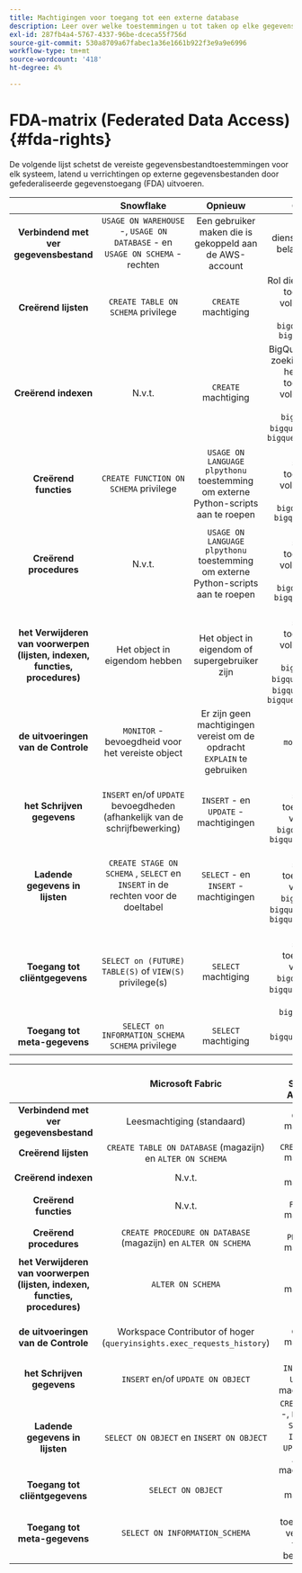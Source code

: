 ```yaml
---
title: Machtigingen voor toegang tot een externe database
description: Leer over welke toestemmingen u tot taken op elke gegevensbestandmotor moet toegang hebben en uitvoeren
exl-id: 287fb4a4-5767-4337-96be-dceca55f756d
source-git-commit: 530a8709a67fabec1a36e1661b922f3e9a9e6996
workflow-type: tm+mt
source-wordcount: '418'
ht-degree: 4%

---
```


# FDA-matrix (Federated Data Access) {#fda-rights}

De volgende lijst schetst de vereiste gegevensbestandtoestemmingen voor elk systeem, latend u verrichtingen op externe gegevensbestanden door gefederaliseerde gegevenstoegang (FDA) uitvoeren.

|   | Snowflake | Opnieuw | Google BigQuery | Databricks |
|:-:|:-:|:-:|:-:|:-:|
| **Verbindend met ver gegevensbestand** | `USAGE ON WAREHOUSE` -, `USAGE ON DATABASE` - en `USAGE ON SCHEMA` -rechten | Een gebruiker maken die is gekoppeld aan de AWS-account | Creeer een de dienstrekening en verlenen belangrijkste toegang tot project | `USE CATALOG` machtiging voor Catalog en `CAN_USE` machtiging voor SQL Warehouse |
| **Creërend lijsten** | `CREATE TABLE ON SCHEMA` privilege | `CREATE` machtiging | Rol die aan serviceaccount is toegewezen, moet de volgende machtigingen bevatten: `bigquery.jobs.create` en `bigquery.tables.create` | `USE SCHEMA` - en `CREATE TABLE` -machtigingen |
| **Creërend indexen** | N.v.t. | `CREATE` machtiging | BigQuery ondersteunt alleen zoekindexen. De rol die aan het serviceaccount is toegewezen, moet de volgende machtigingen bevatten: `bigquery.jobs.create` , `bigquery.tables.getData` en `bigquery.tables.createIndex` | N.v.t. |
| **Creërend functies** | `CREATE FUNCTION ON SCHEMA` privilege | `USAGE ON LANGUAGE plpythonu` toestemming om externe Python-scripts aan te roepen | De rol die aan serviceaccount is toegewezen, moet de volgende machtigingen bevatten: `bigquery.jobs.create` en `bigquery.routines.create` | `CREATE FUNCTION` machtiging |
| **Creërend procedures** | N.v.t. | `USAGE ON LANGUAGE plpythonu` toestemming om externe Python-scripts aan te roepen | De rol die aan het serviceaccount is toegewezen, moet de volgende machtigingen bevatten: `bigquery.jobs.create` en `bigquery.routines.create` |  NVT |
| **het Verwijderen van voorwerpen (lijsten, indexen, functies, procedures)** | Het object in eigendom hebben | Het object in eigendom of supergebruiker zijn | De rol die aan het serviceaccount is toegewezen, moet de volgende machtigingen bevatten: `bigquery.jobs.create` , `bigquery.routines.delete` , `bigquery.tables.delete` en `bigquery.tables.deleteIndex` | N.v.t. |
| **de uitvoeringen van de Controle** | `MONITOR` -bevoegdheid voor het vereiste object | Er zijn geen machtigingen vereist om de opdracht `EXPLAIN` te gebruiken | `monitoring.viewer` rol | `CAN_VIEW` machtiging |
| **het Schrijven gegevens** | `INSERT` en/of `UPDATE` bevoegdheden (afhankelijk van de schrijfbewerking) | `INSERT` - en `UPDATE` -machtigingen | De rol die aan het serviceaccount is toegewezen, moet het volgende bevatten: `bigquery.jobs.create` en `bigquery.tables.updateData` | `MODIFY` machtiging |
| **Ladende gegevens in lijsten** | `CREATE STAGE ON SCHEMA` , `SELECT` en `INSERT` in de rechten voor de doeltabel | `SELECT` - en `INSERT` -machtigingen | De rol die aan het serviceaccount is toegewezen, moet het volgende bevatten: `bigquery.jobs.create` , `bigquery.tables.getData` en `bigquery.tables.updateData` | `SELECT` - en `MODIFY` -machtigingen |
| **Toegang tot cliëntgegevens** | `SELECT on (FUTURE) TABLE(S)` of `VIEW(S)` privilege(s) | `SELECT` machtiging | De rol die aan het serviceaccount is toegewezen, moet het volgende bevatten: `bigquery.jobs.create` en `bigquery.tables.getData` for tables of de `bigquery.dataViewer` rol | `SELECT` machtiging |
| **Toegang tot meta-gegevens** | `SELECT on INFORMATION_SCHEMA SCHEMA` privilege | `SELECT` machtiging | `bigquery.metadataViewer` rol |  `SELECT on INFORMATION_SCHEMA SCHEMA` machtiging |


|   | Microsoft Fabric | Azure Synapse Analytics | Vertica |
|:-:|:-:|:-:|:-:|
| **Verbindend met ver gegevensbestand** | Leesmachtiging (standaard) | `CONNECT` machtiging | Geen bevoegdheid vereist |
| **Creërend lijsten** | `CREATE TABLE ON DATABASE` (magazijn) en `ALTER ON SCHEMA` | `CREATE TABLE` machtiging | `CREATE ON SCHEMA` privilege |
| **Creërend indexen** | N.v.t. | `ALTER` machtiging | N.v.t. |
| **Creërend functies** | N.v.t. | `CREATE FUNCTION` machtiging | `CREATE ON SCHEMA` privilege |
| **Creërend procedures** | `CREATE PROCEDURE ON DATABASE` (magazijn) en `ALTER ON SCHEMA` | `CREATE PROCEDURE` machtiging | `CREATE ON SCHEMA` privilege |
| **het Verwijderen van voorwerpen (lijsten, indexen, functies, procedures)** | `ALTER ON SCHEMA` | `ALTER` machtiging | Het object of de `DROP` -bevoegdheid in eigendom hebben van het object |
| **de uitvoeringen van de Controle** | Workspace Contributor of hoger (`queryinsights.exec_requests_history`) | `CONTROL` machtiging | Geen bevoegdheid vereist voor het gebruik van de instructie `EXPLAIN` |
| **het Schrijven gegevens** | `INSERT` en/of `UPDATE ON OBJECT` | `INSERT` - en `UPDATE` -machtigingen | `INSERT` en `UPDATE` privileges |
| **Ladende gegevens in lijsten** | `SELECT ON OBJECT` en `INSERT ON OBJECT` | `CREATE TABLE` -, `EXECUTE` -, `SELECT` -, `INSERT` -, `UPDATE` - en `ALTER` -machtigingen | `INSERT` -bevoegdheid op tafel, `USAGE` -bevoegdheid op schema |
| **Toegang tot cliëntgegevens** | `SELECT ON OBJECT` | `SELECT` machtiging | `SELECT` privilege |
| **Toegang tot meta-gegevens** | `SELECT ON INFORMATION_SCHEMA` | Geen toestemming vereist om tabel te beschrijven | `USAGE ON SCHEMA` , `SELECT on TABLE` en ook rechten voor tabellen `v_catalog.columns` en `v_catalog.view_columns` |
